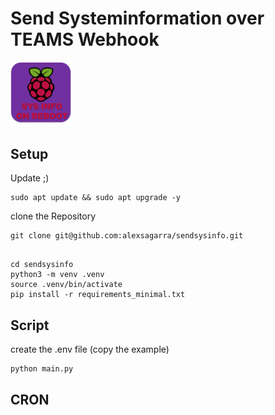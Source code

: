 # Send Systeminformation over TEAMS Webhook

<img src="./images/logo.png" width="100" title="logo">

## Setup

Update ;)

```
sudo apt update && sudo apt upgrade -y
```

clone the Repository

```
git clone git@github.com:alexsagarra/sendsysinfo.git
```

```

cd sendsysinfo
python3 -m venv .venv
source .venv/bin/activate
pip install -r requirements_minimal.txt
```

## Script

create the .env file (copy the example)

```
python main.py
```

## CRON
